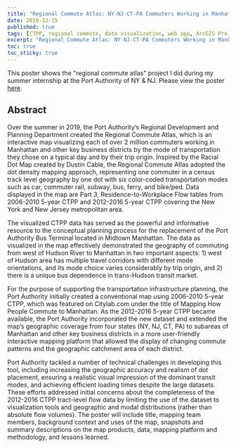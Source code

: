 ```yaml
---
title: "Regional Commute Atlas: NY-NJ-CT-PA Commuters Working in Manhattan and Other Key Business Districts (TRB presentation)"
date: 2018-12-15
published: true
tags: [CTPP, regional commute, data visualization, web app, ArcGIS Pro, JavaScript]
excerpt: "Regional Commute Atlas: NY-NJ-CT-PA Commuters Working in Manhattan and Other Key Business Districts"
toc: true
toc_sticky: true
---
```


This poster shows the "regional commute atlas" project I did during my summer internship at the Port Authority of NY & NJ. Please view the poster [here](https://github.com/HeZHANG0/HZ/raw/master/assets/pdf/TRB_Regional%20Commute%20Atlas.pdf).

## Abstract
Over the summer in 2019, the Port Authority’s Regional Development and Planning Department created the Regional Commute Atlas, which is an interactive map visualizing each of over 2 million commuters working in Manhattan and other key business districts by the mode of transportation they chose on a typical day and by their trip origin. Inspired by the Racial Dot Map created by Dustin Cable, the Regional Commute Atlas adopted the dot density mapping approach, representing one commuter in a census track level geography by one dot with six color-coded transportation modes such as car, commuter rail, subway, bus, ferry, and bike/ped. Data displayed in the map are Part 3, Residence-to-Workplace Flow tables from 2006-2010 5-year CTPP and 2012-2016 5-year CTPP covering the New York and New Jersey metropolitan area.


The visualized CTPP data has served as the powerful and informative resource to the conceptual planning process for the replacement of the Port Authority Bus Terminal located in Midtown Manhattan. The data as visualized in the map effectively demonstrated the geography of commuting from west of Hudson River to Manhattan in two important aspects: 1) west of Hudson area has multiple travel corridors with different mode orientations, and its mode choice varies considerably by trip origin, and 2) there is a unique bus dependence in trans-Hudson transit market.


For the purpose of supporting the transportation infrastructure planning, the Port Authority initially created a conventional map using 2006-2010 5-year CTPP, which was featured on Citylab.com under the title of Mapping How People Commute to Manhattan. As the 2012-2016 5-year CTPP became available, the Port Authority incorporated the new dataset and extended the map’s geographic coverage from four states (NY, NJ, CT, PA) to subareas of Manhattan and other key business districts in a more user-friendly interactive mapping platform that allowed the display of changing commute patterns and the geographic catchment area of each district.


Port Authority tackled a number of technical challenges in developing this tool, including increasing the geographic accuracy and realism of dot placement, ensuring a realistic visual impression of the dominant transit modes, and achieving efficient loading times despite the large datasets. These efforts addressed initial concerns about the completeness of the 2012-2016 CTPP tract-level flow data by limiting the use of the dataset to visualization tools and geographic and modal distributions (rather than absolute flow volumes).
The poster will include title, mapping team members, background context and uses of the map, snapshots and summary descriptions on the map products, data, mapping platform and methodology, and lessons learned.
